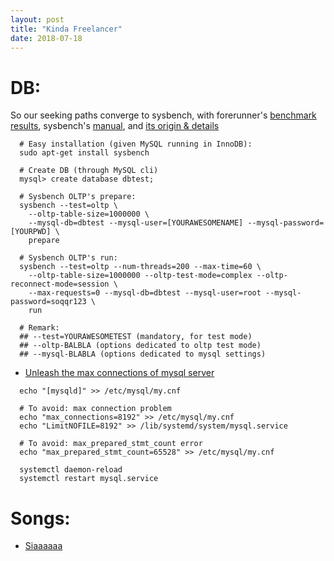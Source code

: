 ```yaml
---
layout: post
title: "Kinda Freelancer"
date: 2018-07-18
---
```

# DB:
So our seeking paths converge to sysbench, with forerunner's [benchmark results](https://www.jamescoyle.net/how-to/1131-benchmark-mysql-server-performance-with-sysbench), sysbench's [manual](http://imysql.com/wp-content/uploads/2014/10/sysbench-manual.pdf), and [its origin & details](https://www.storagereview.com/sysbench_oltp_benchmark)
```
  # Easy installation (given MySQL running in InnoDB):
  sudo apt-get install sysbench

  # Create DB (through MySQL cli)
  mysql> create database dbtest;

  # Sysbench OLTP's prepare:
  sysbench --test=oltp \
    --oltp-table-size=1000000 \
    --mysql-db=dbtest --mysql-user=[YOURAWESOMENAME] --mysql-password=[YOURPWD] \
    prepare

  # Sysbench OLTP's run:
  sysbench --test=oltp --num-threads=200 --max-time=60 \
    --oltp-table-size=1000000 --oltp-test-mode=complex --oltp-reconnect-mode=session \
    --max-requests=0 --mysql-db=dbtest --mysql-user=root --mysql-password=soqqr123 \
    run

  # Remark:
  ## --test=YOURAWESOMETEST (mandatory, for test mode)
  ## --oltp-BALBLA (options dedicated to oltp test mode)
  ## --mysql-BLABLA (options dedicated to mysql settings)
```
- [Unleash the max connections of mysql server](https://stackoverflow.com/a/39977127/9326078)
```
  echo "[mysqld]" >> /etc/mysql/my.cnf

  # To avoid: max connection problem
  echo "max_connections=8192" >> /etc/mysql/my.cnf
  echo "LimitNOFILE=8192" >> /lib/systemd/system/mysql.service

  # To avoid: max_prepared_stmt_count error
  echo "max_prepared_stmt_count=65528" >> /etc/mysql/my.cnf

  systemctl daemon-reload
  systemctl restart mysql.service
```

# Songs:
- [Siaaaaaa](https://www.youtube.com/watch?v=MSXJ2vWg5uc)
